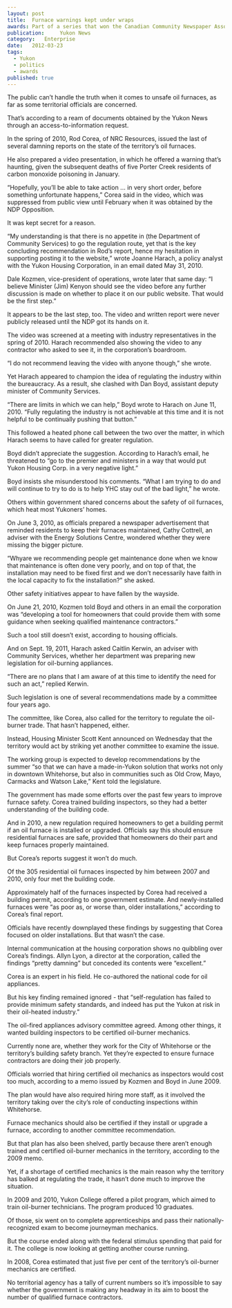 ```yaml
---
layout:	post
title:	Furnace warnings kept under wraps
awards: Part of a series that won the Canadian Community Newspaper Association's award for best reporter initiative
publication:     Yukon News
category:	Enterprise
date:	2012-03-23
tags: 
  - Yukon
  - politics
  - awards
published: true
---
```


The public can’t handle the truth when it comes to unsafe oil furnaces, as far as some territorial officials are concerned.

That’s according to a ream of documents obtained by the Yukon News through an access-to-information request. <!-- BREAK -->

In the spring of 2010, Rod Corea, of NRC Resources, issued the last of several damning reports on the state of the territory’s oil furnaces.

He also prepared a video presentation, in which he offered a warning that’s haunting, given the subsequent deaths of five Porter Creek residents of carbon monoxide poisoning in January.

“Hopefully, you’ll be able to take action ... in very short order, before something unfortunate happens,” Corea said in the video, which was suppressed from public view until February when it was obtained by the NDP Opposition.

It was kept secret for a reason.

“My understanding is that there is no appetite in (the Department of Community Services) to go the regulation route, yet that is the key concluding recommendation in Rod’s report, hence my hesitation in supporting posting it to the website,” wrote Joanne Harach, a policy analyst with the Yukon Housing Corporation, in an email dated May 31, 2010.

Dale Kozmen, vice-president of operations, wrote later that same day: “I believe Minister (Jim) Kenyon should see the video before any further discussion is made on whether to place it on our public website. That would be the first step.”

It appears to be the last step, too. The video and written report were never publicly released until the NDP got its hands on it.

The video was screened at a meeting with industry representatives in the spring of 2010. Harach recommended also showing the video to any contractor who asked to see it, in the corporation’s boardroom.

“I do not recommend leaving the video with anyone though,” she wrote.

Yet Harach appeared to champion the idea of regulating the industry within the bureaucracy. As a result, she clashed with Dan Boyd, assistant deputy minister of Community Services.

“There are limits in which we can help,” Boyd wrote to Harach on June 11, 2010. “Fully regulating the industry is not achievable at this time and it is not helpful to be continually pushing that button.”

This followed a heated phone call between the two over the matter, in which Harach seems to have called for greater regulation.

Boyd didn’t appreciate the suggestion. According to Harach’s email, he threatened to “go to the premier and ministers in a way that would put Yukon Housing Corp. in a very negative light.”

Boyd insists she misunderstood his comments. “What I am trying to do and will continue to try to do is to help YHC stay out of the bad light,” he wrote.

Others within government shared concerns about the safety of oil furnaces, which heat most Yukoners’ homes.

On June 3, 2010, as officials prepared a newspaper advertisement that reminded residents to keep their furnaces maintained, Cathy Cottrell, an adviser with the Energy Solutions Centre, wondered whether they were missing the bigger picture.

“Whyare we recommending people get maintenance done when we know that maintenance is often done very poorly, and on top of that, the installation may need to be fixed first and we don’t necessarily have faith in the local capacity to fix the installation?” she asked.

Other safety initiatives appear to have fallen by the wayside.

On June 21, 2010, Kozmen told Boyd and others in an email the corporation was “developing a tool for homeowners that could provide them with some guidance when seeking qualified maintenance contractors.”

Such a tool still doesn’t exist, according to housing officials.

And on Sept. 19, 2011, Harach asked Caitlin Kerwin, an adviser with Community Services, whether her department was preparing new legislation for oil-burning appliances.

“There are no plans that I am aware of at this time to identify the need for such an act,” replied Kerwin.

Such legislation is one of several recommendations made by a committee four years ago.

The committee, like Corea, also called for the territory to regulate the oil-burner trade. That hasn’t happened, either.

Instead, Housing Minister Scott Kent announced on Wednesday that the territory would act by striking yet another committee to examine the issue.

The working group is expected to develop recommendations by the summer “so that we can have a made-in-Yukon solution that works not only in downtown Whitehorse, but also in communities such as Old Crow, Mayo, Carmacks and Watson Lake,” Kent told the legislature.

The government has made some efforts over the past few years to improve furnace safety. Corea trained building inspectors, so they had a better understanding of the building code.

And in 2010, a new regulation required homeowners to get a building permit if an oil furnace is installed or upgraded. Officials say this should ensure residential furnaces are safe, provided that homeowners do their part and keep furnaces properly maintained.

But Corea’s reports suggest it won’t do much.

Of the 305 residential oil furnaces inspected by him between 2007 and 2010, only four met the building code.

Approximately half of the furnaces inspected by Corea had received a building permit, according to one government estimate. And newly-installed furnaces were “as poor as, or worse than, older installations,” according to Corea’s final report.

Officials have recently downplayed these findings by suggesting that Corea focused on older installations. But that wasn’t the case.

Internal communication at the housing corporation shows no quibbling over Corea’s findings. Allyn Lyon, a director at the corporation, called the findings “pretty damning” but conceded its contents were “excellent.”

Corea is an expert in his field. He co-authored the national code for oil appliances.

But his key finding remained ignored - that “self-regulation has failed to provide minimum safety standards, and indeed has put the Yukon at risk in their oil-heated industry.”

The oil-fired appliances advisory committee agreed. Among other things, it wanted building inspectors to be certified oil-burner mechanics.

Currently none are, whether they work for the City of Whitehorse or the territory’s building safety branch. Yet they’re expected to ensure furnace contractors are doing their job properly.

Officials worried that hiring certified oil mechanics as inspectors would cost too much, according to a memo issued by Kozmen and Boyd in June 2009.

The plan would have also required hiring more staff, as it involved the territory taking over the city’s role of conducting inspections within Whitehorse.

Furnace mechanics should also be certified if they install or upgrade a furnace, according to another committee recommendation.

But that plan has also been shelved, partly because there aren’t enough trained and certified oil-burner mechanics in the territory, according to the 2009 memo.

Yet, if a shortage of certified mechanics is the main reason why the territory has balked at regulating the trade, it hasn’t done much to improve the situation.

In 2009 and 2010, Yukon College offered a pilot program, which aimed to train oil-burner technicians. The program produced 10 graduates.

Of those, six went on to complete apprenticeships and pass their nationally-recognized exam to become journeyman mechanics.

But the course ended along with the federal stimulus spending that paid for it. The college is now looking at getting another course running.

In 2008, Corea estimated that just five per cent of the territory’s oil-burner mechanics are certified.

No territorial agency has a tally of current numbers so it’s impossible to say whether the government is making any headway in its aim to boost the number of qualified furnace contractors.